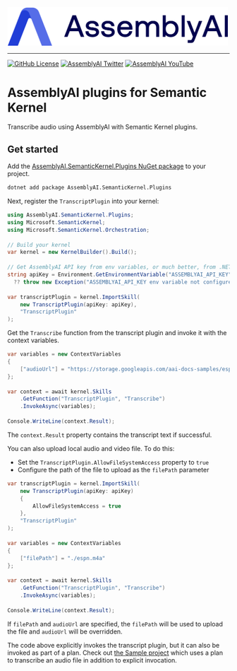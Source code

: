 <img src="https://github.com/AssemblyAI/assemblyai-python-sdk/blob/master/assemblyai.png?raw=true" width="500" alt="AssemblyAI logo"/>

---

[![GitHub License](https://img.shields.io/github/license/AssemblyAI/AssemblyAI.SemanticKernel.Plugins "GitHub License")](https://github.com/AssemblyAI/AssemblyAI.SemanticKernel.Plugins/blob/main/LICENSE)
[![AssemblyAI Twitter](https://img.shields.io/twitter/follow/AssemblyAI?label=%40AssemblyAI&style=social "AssemblyAI Twitter")](https://twitter.com/AssemblyAI)
[![AssemblyAI YouTube](https://img.shields.io/youtube/channel/subscribers/UCtatfZMf-8EkIwASXM4ts0A "AssemblyAI YouTube")](https://www.youtube.com/@AssemblyAI)

# AssemblyAI plugins for Semantic Kernel

Transcribe audio using AssemblyAI with Semantic Kernel plugins.

## Get started

Add the [AssemblyAI.SemanticKernel.Plugins NuGet package](https://www.nuget.org/packages/AssemblyAI.SemanticKernel.Plugins) to your project.

```bash
dotnet add package AssemblyAI.SemanticKernel.Plugins
```

Next, register the `TranscriptPlugin` into your kernel:

```csharp
using AssemblyAI.SemanticKernel.Plugins;
using Microsoft.SemanticKernel;
using Microsoft.SemanticKernel.Orchestration;

// Build your kernel
var kernel = new KernelBuilder().Build();

// Get AssemblyAI API key from env variables, or much better, from .NET configuration
string apiKey = Environment.GetEnvironmentVariable("ASSEMBLYAI_API_KEY")
  ?? throw new Exception("ASSEMBLYAI_API_KEY env variable not configured.");

var transcriptPlugin = kernel.ImportSkill(
    new TranscriptPlugin(apiKey: apiKey),
    "TranscriptPlugin"
);
```

Get the `Transcribe` function from the transcript plugin and invoke it with the context variables.
```csharp
var variables = new ContextVariables
{
    ["audioUrl"] = "https://storage.googleapis.com/aai-docs-samples/espn.m4a"
};

var context = await kernel.Skills
    .GetFunction("TranscriptPlugin", "Transcribe")
    .InvokeAsync(variables);
    
Console.WriteLine(context.Result);
```

The `context.Result` property contains the transcript text if successful.

You can also upload local audio and video file. To do this:
- Set the `TranscriptPlugin.AllowFileSystemAccess` property to `true`
- Configure the path of the file to upload as the `filePath` parameter

```csharp
var transcriptPlugin = kernel.ImportSkill(
    new TranscriptPlugin(apiKey: apiKey)
    {
        AllowFileSystemAccess = true
    },
    "TranscriptPlugin"
);

var variables = new ContextVariables
{
    ["filePath"] = "./espn.m4a"
};

var context = await kernel.Skills
    .GetFunction("TranscriptPlugin", "Transcribe")
    .InvokeAsync(variables);
    
Console.WriteLine(context.Result);
```

If `filePath` and `audioUrl` are specified, the `filePath` will be used to upload the file and `audioUrl` will be overridden.

The code above explicitly invokes the transcript plugin, but it can also be invoked as part of a plan. 
Check out [the Sample project](./src/Sample/Program.cs#L50) which uses a plan to transcribe an audio file in addition to explicit invocation.
